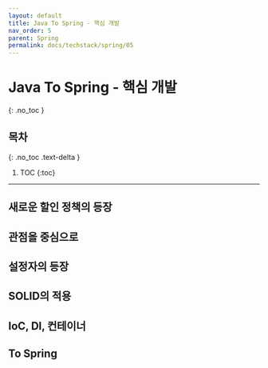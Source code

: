 ```yaml
---
layout: default
title: Java To Spring - 핵심 개발
nav_order: 5
parent: Spring
permalink: docs/techstack/spring/05
---
```


# Java To Spring - 핵심 개발
{: .no_toc }

## 목차
{: .no_toc .text-delta }

1. TOC
{:toc}

---

## 새로운 할인 정책의 등장

## 관점을 중심으로

## 설정자의 등장

## SOLID의 적용

## IoC, DI, 컨테이너

## To Spring